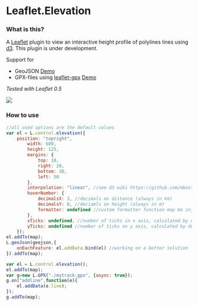 Leaflet.Elevation
=================

### What is this?
A [Leaflet](http://leafletjs.com) plugin to view an interactive height profile of polylines lines using [d3](http://d3js.org). This plugin is under development. 

Support for
- GeoJSON [Demo](http://mrmufflon.github.io/Leaflet.Elevation/example/example.html)
- GPX-files using [leaflet-gpx](https://github.com/mpetazzoni/leaflet-gpx) [Demo](http://mrmufflon.github.io/Leaflet.Elevation/example/example_gpx.html)

*Tested with Leaflet 0.5*

<img src="http://mrmufflon.github.io/Leaflet.Elevation/images/screen.jpg"/>


### How to use
```javascript
//all used options are the default values
var el = L.control.elevation({
  	position: "topright",
		width: 600,
		height: 125,
		margins: {
			top: 10,
			right: 20,
			bottom: 30,
			left: 50
		},
		interpolation: "linear", //see d3 wiki https://github.com/mbostock/d3/wiki/SVG-Shapes#wiki-area_interpolate
		hoverNumber: {
			decimalsX: 3, //decimals on distance (always in km)
			decimalsY: 0, //deciamls on height (always in m)
			formatter: undefined //custom formatter function may be injected
		},
		xTicks: undefined, //number of ticks in x axis, calculated by default according to width
		yTicks: undefined //number of ticks on y axis, calculated by default according to height
	});
el.addTo(map);
L.geoJson(geojson,{
    onEachFeature: el.addData.bind(el) //working on a better solution
}).addTo(map);
```
```javascript
var el = L.control.elevation();
el.addTo(map);
var g=new L.GPX("./mytrack.gpx", {async: true});
g.on("addline",function(e){
	el.addData(e.line);
});
g.addTo(map);
```
